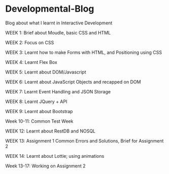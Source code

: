 # Developmental-Blog
Blog about what I learnt in Interactive Development

WEEK 1: Brief about Moudle, basic CSS and HTML

WEEK 2: Focus on CSS

WEEK 3: Learnt how to make Forms with HTML, and Positioning using CSS

WEEK 4: Learnt Flex Box

WEEK 5: Learnt about DOM/Javascript

WEEK 6: Learnt about JavaScript Objects and recapped on DOM

WEEK 7: Learnt Event Handling and JSON Storage

WEEK 8: Learnt JQuery + API

WEEK 9: Learnt about Bootstrap

Week 10-11: Common Test Week

WEEK 12: Learnt about RestDB and NOSQL

WEEK 13: Assignment 1 Common Errors and Solutions, Brief for Assignment 2

WEEK 14: Learnt about Lottie; using animations

Week 13-17: Working on Assignment 2 
